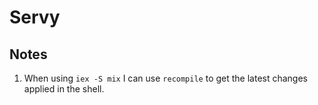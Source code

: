# Servy

## Notes

1. When using `iex -S mix` I can use `recompile` to get the latest changes applied in the shell.